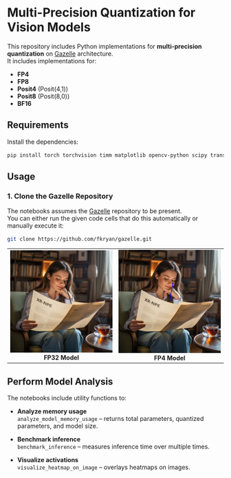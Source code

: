 # Multi-Precision Quantization for Vision Models

This repository includes Python implementations for **multi-precision quantization** on [Gazelle](https://github.com/fkryan/gazelle) architecture.  
It includes implementations for:  
- **FP4**  
- **FP8**  
- **Posit4** (Posit(4,1))  
- **Posit8** (Posit(8,0))
- **BF16**

## Requirements
Install the dependencies:
```bash
pip install torch torchvision timm matplotlib opencv-python scipy transformers
```

## Usage
### 1. Clone the Gazelle Repository
The notebooks assumes the [Gazelle](https://github.com/fkryan/gazelle) repository to be present.  
You can either run the given code cells that do this automatically or manually execute it:
```bash
git clone https://github.com/fkryan/gazelle.git
```
<table>
  <tr>
    <td align="center">
      <img src="images/fp32.png" alt="FP32 Model" width="400px" /><br>
      <b>FP32 Model</b>
    </td>
    <td align="center">
      <img src="images/fp4.png" alt="FP4 Model" width="400px" /><br>
      <b>FP4 Model</b>
    </td>
  </tr>
</table>

## Perform Model Analysis
The notebooks include utility functions to:
- **Analyze memory usage**  
  `analyze_model_memory_usage` – returns total parameters, quantized parameters, and model size.

- **Benchmark inference**  
  `benchmark_inference` – measures inference time over multiple times.

- **Visualize activations**  
  `visualize_heatmap_on_image` – overlays heatmaps on images.
